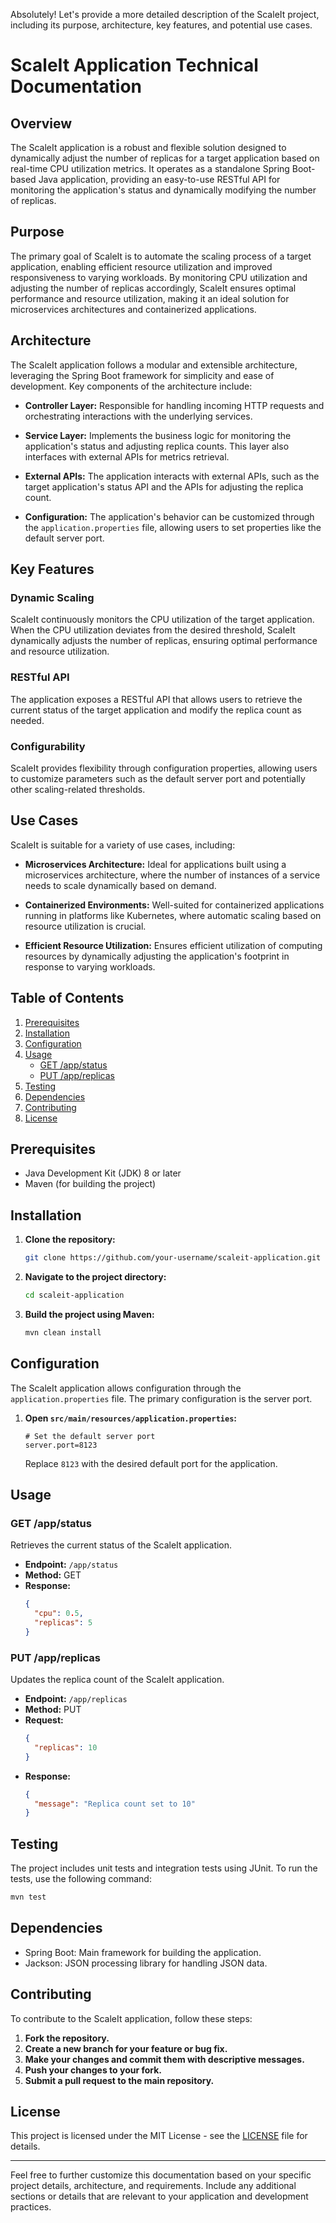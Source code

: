 Absolutely! Let's provide a more detailed description of the ScaleIt project, including its purpose, architecture, key features, and potential use cases.

# ScaleIt Application Technical Documentation

## Overview

The ScaleIt application is a robust and flexible solution designed to dynamically adjust the number of replicas for a target application based on real-time CPU utilization metrics. It operates as a standalone Spring Boot-based Java application, providing an easy-to-use RESTful API for monitoring the application's status and dynamically modifying the number of replicas.

## Purpose

The primary goal of ScaleIt is to automate the scaling process of a target application, enabling efficient resource utilization and improved responsiveness to varying workloads. By monitoring CPU utilization and adjusting the number of replicas accordingly, ScaleIt ensures optimal performance and resource utilization, making it an ideal solution for microservices architectures and containerized applications.

## Architecture

The ScaleIt application follows a modular and extensible architecture, leveraging the Spring Boot framework for simplicity and ease of development. Key components of the architecture include:

- **Controller Layer:** Responsible for handling incoming HTTP requests and orchestrating interactions with the underlying services.
  
- **Service Layer:** Implements the business logic for monitoring the application's status and adjusting replica counts. This layer also interfaces with external APIs for metrics retrieval.

- **External APIs:** The application interacts with external APIs, such as the target application's status API and the APIs for adjusting the replica count.

- **Configuration:** The application's behavior can be customized through the `application.properties` file, allowing users to set properties like the default server port.

## Key Features

### Dynamic Scaling

ScaleIt continuously monitors the CPU utilization of the target application. When the CPU utilization deviates from the desired threshold, ScaleIt dynamically adjusts the number of replicas, ensuring optimal performance and resource utilization.

### RESTful API

The application exposes a RESTful API that allows users to retrieve the current status of the target application and modify the replica count as needed.

### Configurability

ScaleIt provides flexibility through configuration properties, allowing users to customize parameters such as the default server port and potentially other scaling-related thresholds.

## Use Cases

ScaleIt is suitable for a variety of use cases, including:

- **Microservices Architecture:** Ideal for applications built using a microservices architecture, where the number of instances of a service needs to scale dynamically based on demand.

- **Containerized Environments:** Well-suited for containerized applications running in platforms like Kubernetes, where automatic scaling based on resource utilization is crucial.

- **Efficient Resource Utilization:** Ensures efficient utilization of computing resources by dynamically adjusting the application's footprint in response to varying workloads.

## Table of Contents

1. [Prerequisites](#prerequisites)
2. [Installation](#installation)
3. [Configuration](#configuration)
4. [Usage](#usage)
    - [GET /app/status](#get-appstatus)
    - [PUT /app/replicas](#put-appreplicas)
5. [Testing](#testing)
6. [Dependencies](#dependencies)
7. [Contributing](#contributing)
8. [License](#license)

## Prerequisites

- Java Development Kit (JDK) 8 or later
- Maven (for building the project)

## Installation

1. **Clone the repository:**

    ```bash
    git clone https://github.com/your-username/scaleit-application.git
    ```

2. **Navigate to the project directory:**

    ```bash
    cd scaleit-application
    ```

3. **Build the project using Maven:**

    ```bash
    mvn clean install
    ```

## Configuration

The ScaleIt application allows configuration through the `application.properties` file. The primary configuration is the server port.

1. **Open `src/main/resources/application.properties`:**

    ```properties
    # Set the default server port
    server.port=8123
    ```

    Replace `8123` with the desired default port for the application.

## Usage

### GET /app/status

Retrieves the current status of the ScaleIt application.

- **Endpoint:** `/app/status`
- **Method:** GET
- **Response:**
  ```json
  {
    "cpu": 0.5,
    "replicas": 5
  }
  ```

### PUT /app/replicas

Updates the replica count of the ScaleIt application.

- **Endpoint:** `/app/replicas`
- **Method:** PUT
- **Request:**
  ```json
  {
    "replicas": 10
  }
  ```
- **Response:**
  ```json
  {
    "message": "Replica count set to 10"
  }
  ```

## Testing

The project includes unit tests and integration tests using JUnit. To run the tests, use the following command:

```bash
mvn test
```

## Dependencies

- Spring Boot: Main framework for building the application.
- Jackson: JSON processing library for handling JSON data.

## Contributing

To contribute to the ScaleIt application, follow these steps:

1. **Fork the repository.**
2. **Create a new branch for your feature or bug fix.**
3. **Make your changes and commit them with descriptive messages.**
4. **Push your changes to your fork.**
5. **Submit a pull request to the main repository.**

## License

This project is licensed under the MIT License - see the [LICENSE](LICENSE) file for details.

---

Feel free to further customize this documentation based on your specific project details, architecture, and requirements. Include any additional sections or details that are relevant to your application and development practices.
